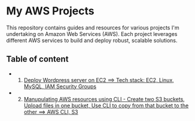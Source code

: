 
# My AWS Projects
This repository contains guides and resources for various projects I'm undertaking on Amazon Web Services (AWS). Each project leverages different AWS services to build and deploy robust, scalable solutions.

## Table of content

- 1. [Deploy Wordpress server on EC2 ==> Tech stack: EC2, Linux, MySQL, IAM Security Groups](./P1/README.md)
- 2. [Manupulating AWS resources using CLI - Create two S3 buckets, Upload files in one bucket, Use CLI to copy from that bucket to the other ==> AWS CLI, S3](./P2/README.md)

